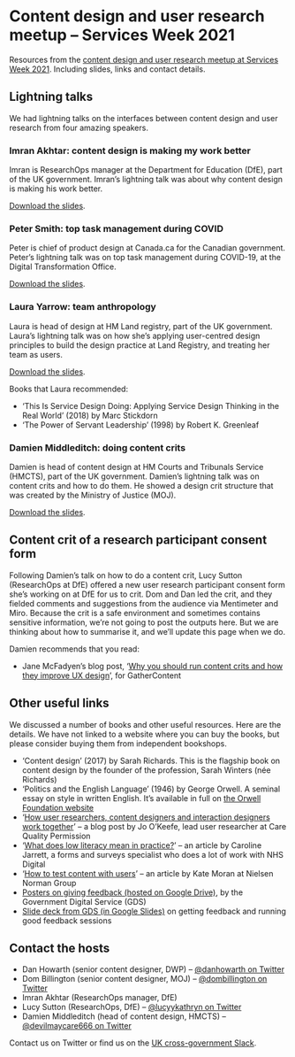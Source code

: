 # Content design and user research meetup – Services Week 2021
Resources from the <a href="https://www.eventbrite.co.uk/e/content-design-and-user-research-meetup-services-week-2021-tickets-142131482089">content design and user research meetup at Services Week 2021</a>. Including slides, links and contact details.

## Lightning talks

We had lightning talks on the interfaces between content design and user research from four amazing speakers.

### Imran Akhtar: content design is making my work better

Imran is ResearchOps manager at the Department for Education (DfE), part of the UK government. Imran’s lightning talk was about why content design is making his work better. 

<a href="https://github.com/danhowarthdwp/content-ur-services-week-21/raw/main/Imran%20Akhtar%20%E2%80%93%20content%20design%20is%20making%20my%20work%20better.pptx">Download the slides</a>.


### Peter Smith: top task management during COVID

Peter is chief of product design at Canada.ca for the Canadian government. Peter’s lightning talk was on top task management during COVID-19, at the Digital Transformation Office. 

<a href="https://github.com/danhowarthdwp/content-ur-services-week-21/raw/main/Peter%20Smith%20-%20DTO%20top%20tasks.pptx">Download the slides</a>.


### Laura Yarrow: team anthropology

Laura is head of design at HM Land registry, part of the UK government. Laura’s lightning talk was on how she’s applying user-centred design principles to build the design practice at Land Registry, and treating her team as users. 

<a href="https://github.com/danhowarthdwp/content-ur-services-week-21/raw/main/Laura%20Yarrow%20-%20team%20anthropology.pptx">Download the slides</a>.

Books that Laura recommended:
* ‘This Is Service Design Doing: Applying Service Design Thinking in the Real World’ (2018) by Marc Stickdorn
* ‘The Power of Servant Leadership’ (1998) by Robert K. Greenleaf


### Damien Middleditch: doing content crits

Damien is head of content design at HM Courts and Tribunals Service (HMCTS), part of the UK government. Damien’s lightning talk was on content crits and how to do them. He showed a design crit structure that was created by the Ministry of Justice (MOJ). 

<a href="https://github.com/danhowarthdwp/content-ur-services-week-21/raw/main/Damien%20Middleditch%20%E2%80%93%20doing%20content%20crits.pptx">Download the slides</a>.


## Content crit of a research participant consent form

Following Damien’s talk on how to do a content crit, Lucy Sutton (ResearchOps at DfE) offered a new user research participant consent form she’s working on at DfE for us to crit. Dom and Dan led the crit, and they fielded comments and suggestions from the audience via Mentimeter and Miro. Because the crit is a safe environment and sometimes contains sensitive information, we’re not going to post the outputs here. But we are thinking about how to summarise it, and we’ll update this page when we do.

Damien recommends that you read:
* Jane McFadyen’s blog post, ‘<a href="https://gathercontent.com/blog/why-you-should-run-content-crits-and-how-they-improve-ux-design">Why you should run content crits and how they improve UX design</a>’, for GatherContent

## Other useful links

We discussed a number of books and other useful resources. Here are the details. We have not linked to a website where you can buy the books, but please consider buying them from independent bookshops.

* ‘Content design’ (2017) by Sarah Richards. This is the flagship book on content design by the founder of the profession, Sarah Winters (née Richards)
* ‘Politics and the English Language’ (1946) by George Orwell. A seminal essay on style in written English. It’s available in full on <a href="https://www.orwellfoundation.com/the-orwell-foundation/orwell/essays-and-other-works/politics-and-the-english-language/">the Orwell Foundation website</a>
* ‘<a href="https://medium.com/@jo_69174/how-user-researchers-content-designers-and-interaction-designers-work-together-400823d1e9ee">How user researchers, content designers and interaction designers work together</a>’ – a blog post by Jo O’Keefe, lead user researcher at Care Quality Permission
* ‘<a href="https://www.effortmark.co.uk/what-does-low-literacy-mean-in-practice/">What does low literacy mean in practice?</a>’ – an article by Caroline Jarrett, a forms and surveys specialist who does a lot of work with NHS Digital
* ‘<a href="https://www.nngroup.com/articles/testing-content-websites/">How to test content with users</a>’ – an article by Kate Moran at Nielsen Norman Group
* <a href="https://drive.google.com/file/d/1mvk72az0uHO4eQbZiEg2vlBeNNOR0YZQ/view?usp=sharing">Posters on giving feedback (hosted on Google Drive)</a>, by the Government Digital Service (GDS)
* <a href="https://docs.google.com/presentation/d/16XT3AmbZkOlRds0hS0kaOwEMFPQu1Y8DlDUWK8Kwbxk/edit?usp=sharing">Slide deck from GDS (in Google Slides)</a> on getting feedback and running good feedback sessions

## Contact the hosts
* Dan Howarth (senior content designer, DWP) – <a href="https://twitter.com/danhowarth">@danhowarth on Twitter</a>
* Dom Billington (senior content designer, MOJ) – <a href="https://twitter.com/dombillington">@dombillington on Twitter</a>
* Imran Akhtar (ResearchOps manager, DfE)
* Lucy Sutton (ResearchOps, DfE) – <a href="https://twitter.com/LucyyKathryn">@lucyykathryn on Twitter</a>
* Damien Middleditch (head of content design, HMCTS) – <a href="https://twitter.com/devilmaycare666">@devilmaycare666 on Twitter</a>

Contact us on Twitter or find us on the <a href="https://ukgovernmentdigital.slack.com/">UK cross-government Slack</a>.
